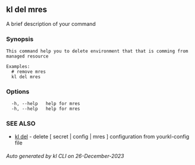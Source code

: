 ## kl del mres

A brief description of your command

### Synopsis

```
This command help you to delete environment that that is comming from managed resource

Examples:
  # remove mres
  kl del mres

```

### Options

```
  -h, --help   help for mres
  -h, --help   help for mres
```

### SEE ALSO

* [kl del](kl_del.md)  - delete [ secret | config | mres ] configuration from yourkl-config file

###### Auto generated by kl CLI on 26-December-2023
